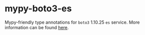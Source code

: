 # mypy-boto3-es

Mypy-friendly type annotations for `boto3` 1.10.25 `es` service.
More information can be found [here](https://github.com/vemel/mypy_boto3).
